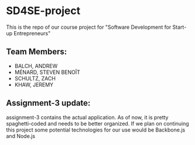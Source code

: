 # SD4SE-project
This is the repo of our course project for "Software Development for Start-up Entrepreneurs"

## Team Members:

  - BALCH, ANDREW
  - MÉNARD, STEVEN BENOÎT
  - SCHULTZ, ZACH
  - KHAW, JEREMY

## Assignment-3 update:

assignment-3 contains the actual application. As of now, it is pretty spaghetti-coded and needs to be better organized. If we plan on continuing this project some potential technologies for our use would be Backbone.js and Node.js
